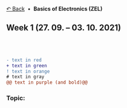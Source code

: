 [&#8630; Back](../) &nbsp;&#8226;&nbsp; **Basics of Electronics (ZEL)**

## Week 1 (27. 09. – 03. 10. 2021)



<br>
<br>

```diff
- text in red
+ text in green
! text in orange
# text in gray
@@ text in purple (and bold)@@
```



### Topic:

